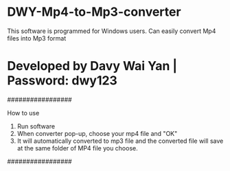 # DWY-Mp4-to-Mp3-converter
This software is programmed for Windows users. Can easily convert Mp4 files into Mp3 format

# Developed by Davy Wai Yan | Password: dwy123


#################

How to use

1. Run software
2. When converter pop-up, choose your mp4 file and "OK"
3. It will automatically converted to mp3 file and the converted file will save at the same folder of MP4 file you choose.

#################

